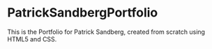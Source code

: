 # PatrickSandbergPortfolio
This is the Portfolio for Patrick Sandberg, created from scratch using HTML5 and CSS.
